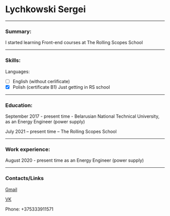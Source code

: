 # **Lychkowski Sergei**
-------
### **Summary**:

I started learning Front-end courses at The Rolling Scopes School

-------
### **Skills**:

Languages:
- [ ] English (without cerlificate)
- [x] Polish (certificate B1)
Just getting in RS school
-------
### **Education**:

September 2017 - present time - Belarusian National Technical University, as an Energy Engineer (power supply)

July 2021 – present time – The Rolling Scopes School

-------
### **Work experience**:

August 2020 - present time as an Energy Engineer (power supply)

-------
### **Сontacts/Links**

[Gmail](sayrozhkin@gmail.com)

[VK](https://vk.com/syarozhkin)

Phone: +375333911571
